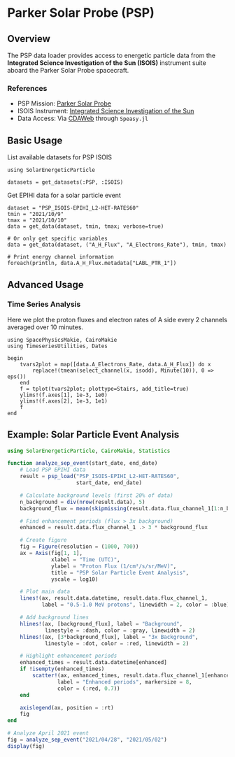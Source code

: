 # Parker Solar Probe (PSP)

## Overview

The PSP data loader provides access to energetic particle data from the **Integrated Science Investigation of the Sun (ISOIS)** instrument suite aboard the Parker Solar Probe spacecraft.

### References

- PSP Mission: [Parker Solar Probe](https://parkersolarprobe.jhuapl.edu/)
- ISOIS Instrument: [Integrated Science Investigation of the Sun](https://sprg.ssl.berkeley.edu/~jiangwei/isois/)
- Data Access: Via [CDAWeb](https://cdaweb.gsfc.nasa.gov/) through `Speasy.jl`

## Basic Usage

List available datasets for PSP ISOIS

```@example psp
using SolarEnergeticParticle

datasets = get_datasets(:PSP, :ISOIS)
```

Get EPIHI data for a solar particle event

```@example psp
dataset = "PSP_ISOIS-EPIHI_L2-HET-RATES60"
tmin = "2021/10/9"
tmax = "2021/10/10"
data = get_data(dataset, tmin, tmax; verbose=true)

# Or only get specific variables
data = get_data(dataset, ("A_H_Flux", "A_Electrons_Rate"), tmin, tmax)
```

```@example psp
# Print energy channel information
foreach(println, data.A_H_Flux.metadata["LABL_PTR_1"])
```

## Advanced Usage

### Time Series Analysis

Here we plot the proton fluxes and electron rates of A side every 2 channels averaged over 10 minutes.

```@example psp
using SpacePhysicsMakie, CairoMakie
using TimeseriesUtilities, Dates

begin
    tvars2plot = map([data.A_Electrons_Rate, data.A_H_Flux]) do x
        replace!(tmean(select_channel(x, isodd), Minute(10)), 0 => eps())
    end
    f = tplot(tvars2plot; plottype=Stairs, add_title=true)
    ylims!(f.axes[1], 1e-3, 1e0)
    ylims!(f.axes[2], 1e-3, 1e1)
    f
end
```

## Example: Solar Particle Event Analysis

```julia
using SolarEnergeticParticle, CairoMakie, Statistics

function analyze_sep_event(start_date, end_date)
    # Load PSP EPIHI data
    result = psp_load("PSP_ISOIS-EPIHI_L2-HET-RATES60",
                      start_date, end_date)

    # Calculate background levels (first 20% of data)
    n_background = div(nrow(result.data), 5)
    background_flux = mean(skipmissing(result.data.flux_channel_1[1:n_background]))

    # Find enhancement periods (flux > 3x background)
    enhanced = result.data.flux_channel_1 .> 3 * background_flux

    # Create figure
    fig = Figure(resolution = (1000, 700))
    ax = Axis(fig[1, 1],
              xlabel = "Time (UTC)",
              ylabel = "Proton Flux (1/cm²/s/sr/MeV)",
              title = "PSP Solar Particle Event Analysis",
              yscale = log10)

    # Plot main data
    lines!(ax, result.data.datetime, result.data.flux_channel_1,
           label = "0.5-1.0 MeV protons", linewidth = 2, color = :blue)

    # Add background lines
    hlines!(ax, [background_flux], label = "Background",
            linestyle = :dash, color = :gray, linewidth = 2)
    hlines!(ax, [3*background_flux], label = "3x Background",
            linestyle = :dot, color = :red, linewidth = 2)

    # Highlight enhancement periods
    enhanced_times = result.data.datetime[enhanced]
    if !isempty(enhanced_times)
        scatter!(ax, enhanced_times, result.data.flux_channel_1[enhanced],
                label = "Enhanced periods", markersize = 8,
                color = (:red, 0.7))
    end

    axislegend(ax, position = :rt)
    fig
end

# Analyze April 2021 event
fig = analyze_sep_event("2021/04/28", "2021/05/02")
display(fig)
```
